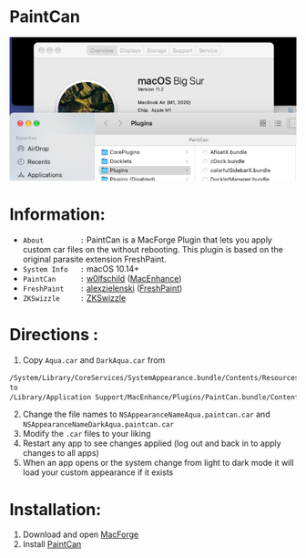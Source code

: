 # PaintCan

![preview](./preview.png)

# Information:

- `About         :` PaintCan is a MacForge Plugin that lets you apply custom car files on the without rebooting. This plugin is based on the original parasite extension FreshPaint.
- `System Info   :` macOS 10.14+
- `PaintCan      :` [w0lfschild](https://github.com/w0lfschild) ([MacEnhance](https://github.com/MacEnhance))
- `FreshPaint    :` [alexzielenski](https://github.com/alexzielenski) ([FreshPaint](https://github.com/ParasiteTeam/extensions/tree/master/FreshPaint))
- `ZKSwizzle     :` [ZKSwizzle](https://github.com/alexzielenski/ZKSwizzle)

# Directions :

1. Copy `Aqua.car` and `DarkAqua.car` from
```sh
/System/Library/CoreServices/SystemAppearance.bundle/Contents/Resources/
to
/Library/Application Support/MacEnhance/Plugins/PaintCan.bundle/Contents/Resources/
```
2. Change the file names to `NSAppearanceNameAqua.paintcan.car` and `NSAppearanceNameDarkAqua.paintcan.car`
3. Modify the `.car` files to your liking
4. Restart any app to see changes applied (log out and back in to apply changes to all apps)
5. When an app opens or the system change from light to dark mode it will load your custom appearance if it exists

# Installation:

1. Download and open [MacForge](https://github.com/w0lfschild/app_updates/raw/master/MacForge1/MacForge.zip)
2. Install [PaintCan](https://www.macenhance.com/mflink?com.macenhance.paintcan)
